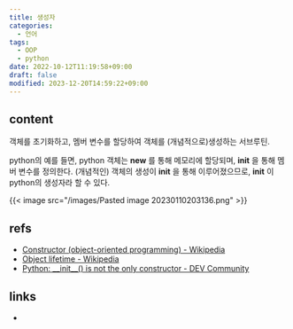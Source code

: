 ```yaml
---
title: 생성자
categories:
  - 언어
tags:
  - OOP
  - python
date: 2022-10-12T11:19:58+09:00
draft: false
modified: 2023-12-20T14:59:22+09:00
---
```


## content
객체를 초기화하고, 멤버 변수를 할당하여 객체를 (개념적으로)생성하는 서브루틴.

python의 예를 들면, python 객체는 __new__ 를 통해 메모리에 할당되며, __init__ 을 통해 멤버 변수를 정의한다. (개념적인) 객체의 생성이 __init__ 을 통해 이루어졌으므로, __init__ 이 python의 생성자라 할 수 있다.

{{< image src="/images/Pasted image 20230110203136.png" >}}


## refs
- [Constructor (object-oriented programming) - Wikipedia](https://en.wikipedia.org/wiki/Constructor_(object-oriented_programming))
- [Object lifetime - Wikipedia](https://en.wikipedia.org/wiki/Object_lifetime#Object_creation)
- [Python: \_\_init\_\_() is not the only constructor - DEV Community](https://dev.to/delta456/python-init-is-not-a-constructor-12on)


## links
- 
